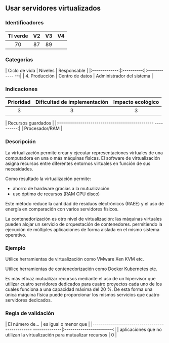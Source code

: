 ## Usar servidores virtualizados

 ### Identificadores

 | TI verde | V2 | V3 | V4 |
 |:-------:|:---:|:---:|:----:|
 | 70 | 87 | 89 | |

 ### Categorías

 | Ciclo de vida | Niveles | Responsable |
 |:-------------:|:----------:|:------------ --:|
 | 4. Producción | Centro de datos | Administrador del sistema |

 ### Indicaciones

 | Prioridad | Dificultad de implementación | Impacto ecológico |
 |:------------------:|:-------------------------: |:-----------------:|
 | 3 | 3 | 3 |

 | Recursos guardados |
 |:----------------------------------------------- ----------:|
 | Procesador/RAM |

 ### Descripción

La virtualización permite crear y ejecutar representaciones virtuales de una computadora en una o más máquinas físicas.
 El software de virtualización asigna recursos entre diferentes entornos virtuales en función de sus necesidades.

 Como resultado la virtualización permite:

 - ahorro de hardware gracias a la mutualización
 - uso óptimo de recursos (RAM CPU disco)

Este método reduce la cantidad de residuos electrónicos (RAEE) y el uso de energía en comparación con varios servidores físicos.

La contenedorización es otro nivel de virtualización: las máquinas virtuales pueden alojar un servicio de orquestación de contenedores.
 permitiendo la ejecución de múltiples aplicaciones de forma aislada en el mismo sistema operativo.

 ### Ejemplo

 Utilice herramientas de virtualización como VMware Xen KVM etc.

 Utilice herramientas de contenedorización como Docker Kubernetes etc.

Es más eficaz mutualizar recursos mediante el uso de un hipervisor que utilizar cuatro servidores dedicados para cuatro proyectos cada uno de los cuales funciona a una capacidad máxima del 20 %. De esta forma una única máquina física puede proporcionar los mismos servicios que cuatro servidores dedicados.

 ### Regla de validación

 | El número de... | es igual o menor que |
 |------------------------------------------------ --------------|:------------------------:|
 | aplicaciones que no utilizan la virtualización para mutualizar recursos | 0 |
